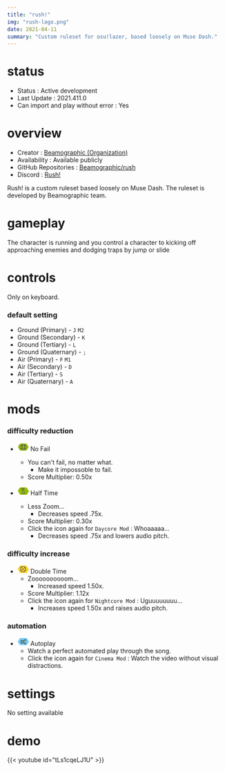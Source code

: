 ```yaml
---
title: "rush!"
img: "rush-logo.png"
date: 2021-04-11
summary: "Custom ruleset for osu!lazer, based loosely on Muse Dash."
---
```


# status

- Status : Active development
- Last Update : 2021.411.0
- Can import and play without error : Yes

# overview

- Creator : [Beamographic (Organization)](https://github.com/Beamographic)
- Availability : Available publicly
- GitHub Repositories : [Beamographic/rush](https://github.com/Beamographic/rush)
- Discord : [Rush!](https://discord.gg/2P9E8MS)

Rush! is a custom ruleset based loosely on Muse Dash. The ruleset is developed by Beamographic team.

# gameplay

The character is running and you control a character to kicking off approaching enemies and dodging traps by jump or slide

# controls

Only on keyboard.

### default setting

- Ground (Primary) - `J` `M2`
- Ground (Secondary) - `K`
- Ground (Tertiary) - `L`
- Ground (Quaternary) - `;`
- Air (Primary) - `F` `M1`
- Air (Secondary) - `D`
- Air (Tertiary) - `S`
- Air (Quaternary) - `A`

# mods

### difficulty reduction

- ![No Fail Icon](mod-icon/no-fail-mod.png) No Fail
  - You can't fail, no matter what.
    - Make it impossoble to fail.
  - Score Multiplier: 0.50x

- ![Half Time Icon](mod-icon/half-time-mod.png) Half Time
  - Less Zoom...
    - Decreases speed .75x.
  - Score Multiplier: 0.30x
  - Click the icon again for `Daycore Mod` : Whoaaaaa...
    - Decreases speed .75x and lowers audio pitch.

### difficulty increase

- ![Double Time Icon](mod-icon/double-time-mod.png) Double Time
  - Zoooooooooom...
    - Increased speed 1.50x.
  - Score Multiplier: 1.12x
  - Click the icon again for `Nightcore Mod` : Uguuuuuuuu...
    - Increases speed 1.50x and raises audio pitch.

### automation

- ![Autoplay Icon](mod-icon/autoplay-mod.png) Autoplay
  - Watch a perfect automated play through the song.
  - Click the icon again for `Cinema Mod` : Watch the video without visual distractions.

# settings

No setting available

# demo

{{< youtube id="tLs1cqeLJ1U" >}}